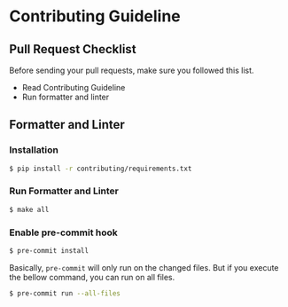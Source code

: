 # Contributing Guideline

## Pull Request Checklist

Before sending your pull requests, make sure you followed this list.

- Read Contributing Guideline
- Run formatter and linter

## Formatter and Linter

### Installation

```bash
$ pip install -r contributing/requirements.txt
```

### Run Formatter and Linter

```bash
$ make all
```

### Enable pre-commit hook

```bash
$ pre-commit install
```

Basically, `pre-commit` will only run on the changed files.
But if you execute the bellow command, you can run on all files.

```bash
$ pre-commit run --all-files
```

